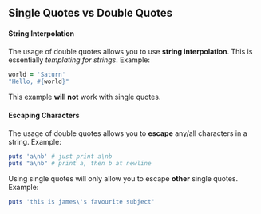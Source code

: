 ## Single Quotes vs Double Quotes


#### String Interpolation

The usage of double quotes allows you to use **string interpolation**. This is essentially *templating for strings*. Example:

```ruby
world = 'Saturn'
"Hello, #{world}"
```

This example **will not** work with single quotes.

#### Escaping Characters

The usage of double quotes allows you to **escape** any/all characters in a string. Example:

```ruby
puts 'a\nb' # just print a\nb
puts "a\nb" # print a, then b at newline
```

Using single quotes will only allow you to escape **other** single quotes. Example:

```ruby
puts 'this is james\'s favourite subject'
```
